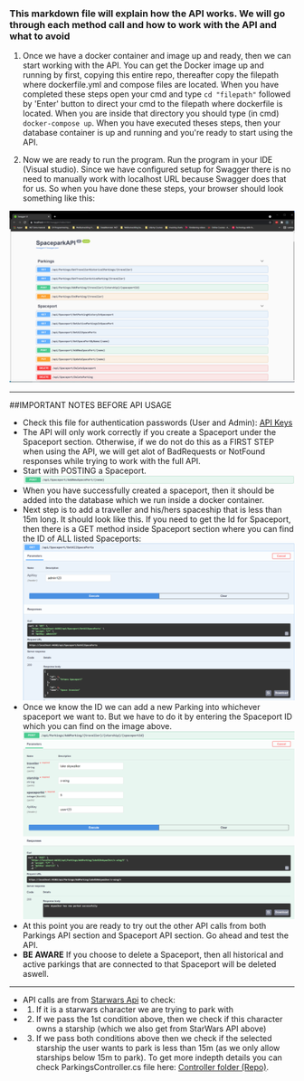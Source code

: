 ### This markdown file will explain how the API works. We will go through each method call and how to work with the API and what to avoid

1. Once we have a docker container and image up and ready, then we can start working with the API. You can get the Docker image up and running by first, copying this entire repo, thereafter copy the filepath where dockerfile.yml and compose files are located. When you have completed these steps open your cmd and type `cd "filepath"` followed by 'Enter' button to direct your cmd to the filepath where dockerfile is located. When you are inside that directory you should type (in cmd) `docker-compose up`. When you have executed theses steps, then your database container is up and running and you're ready to start using the API.

2. Now we are ready to run the program. Run the program in your IDE (Visual studio). Since we have configured setup for Swagger there is no need to manually work with localhost URL because Swagger does that for us. So when you have done these steps, your browser should look something like this:

![image](https://github.com/PGBSNH20/spaceparkv2-mazdak-orhan/blob/Dev/Documentation/Swagger.png)

---

##IMPORTANT NOTES BEFORE API USAGE

- Check this file for authentication passwords (User and Admin): [API Keys](Source/SpaceparkAPI/appsettings.json)
- The API will only work correctly if you create a Spaceport under the Spaceport section. Otherwise, if we do not do this as a FIRST STEP when using the API, we will get alot of BadRequests or NotFound responses while trying to work with the full API.
- Start with POSTING a Spaceport.
![image](https://github.com/PGBSNH20/spaceparkv2-mazdak-orhan/blob/Dev/Documentation/CreateSpaceport.png)
- When you have successfully created a spaceport, then it should be added into the database which we run inside a docker container.
- Next step is to add a traveller and his/hers spaceship that is less than 15m long. It should look like this. If you need to get the Id for Spaceport, then there is a GET method inside Spaceport section where you can find the ID of ALL listed Spaceports:
![image](https://github.com/PGBSNH20/spaceparkv2-mazdak-orhan/blob/Dev/Documentation/GetAllSpaceports.png)
- Once we know the ID we can add a new Parking into whichever spaceport we want to. But we have to do it by entering the Spaceport ID which you can find on the image above.
![image](https://github.com/PGBSNH20/spaceparkv2-mazdak-orhan/blob/Dev/Documentation/AddParking.png)
- At this point you are ready to try out the other API calls from both Parkings API section and Spaceport API section. Go ahead and test the API.
- **BE AWARE** If you choose to delete a Spaceport, then all historical and active parkings that are connected to that Spaceport will be deleted aswell.

---

-  API calls are from [Starwars Api](https://swapi.dev/) to check: 
-  1. If it is a starwars character we are trying to park with
-  2. If we pass the 1st condition above, then we check if this character owns a starship (which we also get from StarWars API above)
-  3. If we pass both conditions above then we check if the selected starship the user wants to park is less than 15m (as we only allow starships below 15m to park).
To get more indepth details you can check ParkingsController.cs file here: [Controller folder (Repo)](https://github.com/PGBSNH20/spaceparkv2-mazdak-orhan/tree/Dev/Source/SpaceparkAPI/Controllers).

